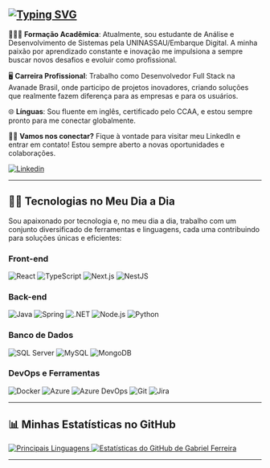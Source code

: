 [![Typing SVG](https://readme-typing-svg.herokuapp.com?font=Roboto+Slab&duration=1000&pause=1000&color=1877F2&background=00CFFF00&multiline=true&width=435&height=100&lines=%F0%9F%95%B5%F0%9F%8F%BB+Ol%C3%A1%2C+Mundo!;Eu+sou+Gabriel+Ferreira!;Desenvolvedor+Full+Stack+%F0%9F%95%B5%F0%9F%8F%BB)](https://git.io/typing-svg)
---

👨🏻‍🎓 **Formação Acadêmica**: Atualmente, sou estudante de Análise e Desenvolvimento de Sistemas pela UNINASSAU/Embarque Digital. A minha paixão por aprendizado constante e inovação me impulsiona a sempre buscar novos desafios e evoluir como profissional.

🖥️ **Carreira Profissional**: Trabalho como Desenvolvedor Full Stack na Avanade Brasil, onde participo de projetos inovadores, criando soluções que realmente fazem diferença para as empresas e para os usuários.

🌐 **Línguas**: Sou fluente em inglês, certificado pelo CCAA, e estou sempre pronto para me conectar globalmente.

🤝🏻 **Vamos nos conectar?** Fique à vontade para visitar meu LinkedIn e entrar em contato! Estou sempre aberto a novas oportunidades e colaborações. 

[![Linkedin](https://img.shields.io/badge/LinkedIn-0077B5?style=for-the-badge&logo=linkedin&logoColor=white)](https://www.linkedin.com/in/gabriel-ferreira-aa2522232/)

---

## 🧠💡 **Tecnologias no Meu Dia a Dia**

Sou apaixonado por tecnologia e, no meu dia a dia, trabalho com um conjunto diversificado de ferramentas e linguagens, cada uma contribuindo para soluções únicas e eficientes:

### **Front-end**
<p align="start">
  <img title="React" src="https://go-skill-icons.vercel.app/api/icons?i=react" alt="React" />
  <img title="TypeScript" src="https://go-skill-icons.vercel.app/api/icons?i=typescript" alt="TypeScript" />
  <img title="Next.js" src="https://go-skill-icons.vercel.app/api/icons?i=nextjs" alt="Next.js" />
  <img title="NestJS" src="https://go-skill-icons.vercel.app/api/icons?i=nestjs" alt="NestJS" />
</p>

### **Back-end**
<p align="start">
  <img title="Java" src="https://go-skill-icons.vercel.app/api/icons?i=java" alt="Java" />
  <img title="Spring" src="https://go-skill-icons.vercel.app/api/icons?i=spring" alt="Spring" />
  <img title=".NET" src="https://go-skill-icons.vercel.app/api/icons?i=dotnet" alt=".NET" />
  <img title="Node.js" src="https://go-skill-icons.vercel.app/api/icons?i=nodejs" alt="Node.js" />
  <img title="Python" src="https://go-skill-icons.vercel.app/api/icons?i=python" alt="Python" />
</p>

### **Banco de Dados**
<p align="start">
  <img title="SQL Server" src="https://go-skill-icons.vercel.app/api/icons?i=sqlserver" alt="SQL Server" />
  <img title="MySQL" src="https://go-skill-icons.vercel.app/api/icons?i=mysql" alt="MySQL" />
  <img title="MongoDB" src="https://go-skill-icons.vercel.app/api/icons?i=mongodb" alt="MongoDB" />
</p>

### **DevOps e Ferramentas**
<p align="start">
  <img title="Docker" src="https://go-skill-icons.vercel.app/api/icons?i=docker" alt="Docker" />
  <img title="Azure" src="https://go-skill-icons.vercel.app/api/icons?i=azure" alt="Azure" />
  <img title="Azure DevOps" src="https://go-skill-icons.vercel.app/api/icons?i=azuredevops" alt="Azure DevOps" />
  <img title="Git" src="https://go-skill-icons.vercel.app/api/icons?i=git" alt="Git" />
  <img title="Jira" src="https://go-skill-icons.vercel.app/api/icons?i=jira" alt="Jira" />
</p>

---

## 📊 **Minhas Estatísticas no GitHub**

<p align="start">
        <a href="https://github.com/GabrielBhain">
        <img src="https://github-readme-stats.vercel.app/api/top-langs/?username=GabrielBhain&layout=donut-vertical&theme=transparent" alt="Principais Linguagens" />
    </a>
    <a href="https://github.com/GabrielBhain">
        <img src="https://github-readme-stats.vercel.app/api?username=GabrielBhain&show_icons=true&theme=transparent" alt="Estatísticas do GitHub de Gabriel Ferreira" />
    </a>
    <br/>

</div>

---
